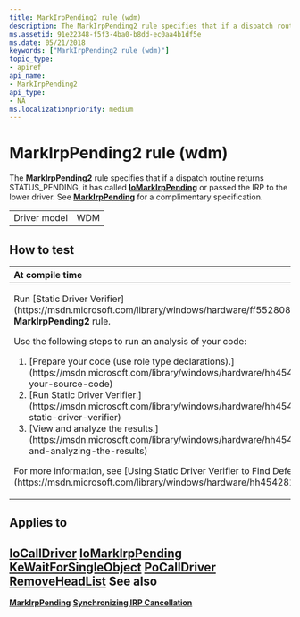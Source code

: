 ```yaml
---
title: MarkIrpPending2 rule (wdm)
description: The MarkIrpPending2 rule specifies that if a dispatch routine returns STATUS\_PENDING, it has called IoMarkIrpPending or passed the IRP to the lower driver. See MarkIrpPending for a complimentary specification.
ms.assetid: 91e22348-f5f3-4ba0-b8dd-ec0aa4b1df5e
ms.date: 05/21/2018
keywords: ["MarkIrpPending2 rule (wdm)"]
topic_type:
- apiref
api_name:
- MarkIrpPending2
api_type:
- NA
ms.localizationpriority: medium
---
```


# MarkIrpPending2 rule (wdm)


The **MarkIrpPending2** rule specifies that if a dispatch routine returns STATUS\_PENDING, it has called [**IoMarkIrpPending**](https://msdn.microsoft.com/library/windows/hardware/ff549422) or passed the IRP to the lower driver. See [**MarkIrpPending**](wdm-markirppending.md) for a complimentary specification.

|              |     |
|--------------|-----|
| Driver model | WDM |

How to test
-----------

<table>
<colgroup>
<col width="100%" />
</colgroup>
<thead>
<tr class="header">
<th align="left">At compile time</th>
</tr>
</thead>
<tbody>
<tr class="odd">
<td align="left"><p>Run [Static Driver Verifier](https://msdn.microsoft.com/library/windows/hardware/ff552808) and specify the <strong>MarkIrpPending2</strong> rule.</p>
Use the following steps to run an analysis of your code:
<ol>
<li>[Prepare your code (use role type declarations).](https://msdn.microsoft.com/library/windows/hardware/hh454281#preparing-your-source-code)</li>
<li>[Run Static Driver Verifier.](https://msdn.microsoft.com/library/windows/hardware/hh454281#running-static-driver-verifier)</li>
<li>[View and analyze the results.](https://msdn.microsoft.com/library/windows/hardware/hh454281#viewing-and-analyzing-the-results)</li>
</ol>
<p>For more information, see [Using Static Driver Verifier to Find Defects in Drivers](https://msdn.microsoft.com/library/windows/hardware/hh454281).</p></td>
</tr>
</tbody>
</table>

Applies to
----------

[**IoCallDriver**](https://msdn.microsoft.com/library/windows/hardware/ff548336)
[**IoMarkIrpPending**](https://msdn.microsoft.com/library/windows/hardware/ff549422)
[**KeWaitForSingleObject**](https://msdn.microsoft.com/library/windows/hardware/ff553350)
[**PoCallDriver**](https://msdn.microsoft.com/library/windows/hardware/ff559654)
[**RemoveHeadList**](https://msdn.microsoft.com/library/windows/hardware/ff561032)
See also
--------

[**MarkIrpPending**](wdm-markirppending.md)
[**Synchronizing IRP Cancellation**](https://msdn.microsoft.com/library/windows/hardware/ff564531)
 

 





